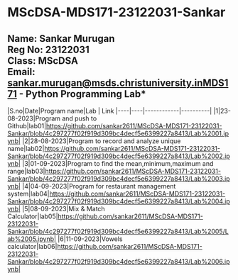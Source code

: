 # MScDSA-MDS171-23122031-Sankar
Name: Sankar Murugan   
Reg No: 23122031  
Class: MScDSA   
Email: sankar.murugan@msds.christuniversity.inMDS171 - Python Programming Lab*
---
|S.no|Date|Program name|Lab | Link
|----|----|------------|----------|
|1|23-08-2023|Program and push to Github|lab01|https://github.com/sankar2611/MScDSA-MDS171-23122031-Sankar/blob/4c297277f02f919d309bc4decf5e6399227a8413/Lab%2001.ipynb|
|2|28-08-2023|Program to record and analyze unique name|lab02|https://github.com/sankar2611/MScDSA-MDS171-23122031-Sankar/blob/4c297277f02f919d309bc4decf5e6399227a8413/Lab%2002.ipynb|
|3|01-09-2023|Program to find the mean,minimum,maximum and range|lab03|https://github.com/sankar2611/MScDSA-MDS171-23122031-Sankar/blob/4c297277f02f919d309bc4decf5e6399227a8413/Lab%2003.ipynb|
|4|04-09-2023|Program for restaurant management system|lab04|https://github.com/sankar2611/MScDSA-MDS171-23122031-Sankar/blob/4c297277f02f919d309bc4decf5e6399227a8413/Lab%2004.ipynb|
|5|08-09-2023|Mix & Match Calculator|lab05|https://github.com/sankar2611/MScDSA-MDS171-23122031-Sankar/blob/4c297277f02f919d309bc4decf5e6399227a8413/Lab%2005/Lab%2005.ipynb|
|6|11-09-2023|Vowels calculator|lab06|https://github.com/sankar2611/MScDSA-MDS171-23122031-Sankar/blob/4c297277f02f919d309bc4decf5e6399227a8413/Lab%2006.ipynb|

